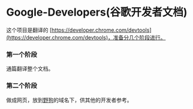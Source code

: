 # Google-Developers(谷歌开发者文档)

这个项目是翻译的 [https://developer.chrome.com/devtools](https://developer.chrome.com/devtools)，准备分几个阶段进行。

### 第一个阶段

通篇翻译整个文档。

### 第二个阶段

做成网页，放到[野狗](https://www.wilddog.com/)的域名下，供其他的开发者参考。

